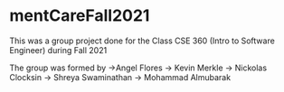 # mentCareFall2021

This was a group project done for the Class CSE 360 (Intro to Software Engineer) during Fall 2021

The group was formed by
->Angel Flores
-> Kevin Merkle
-> Nickolas Clocksin
-> Shreya Swaminathan
-> Mohammad Almubarak
